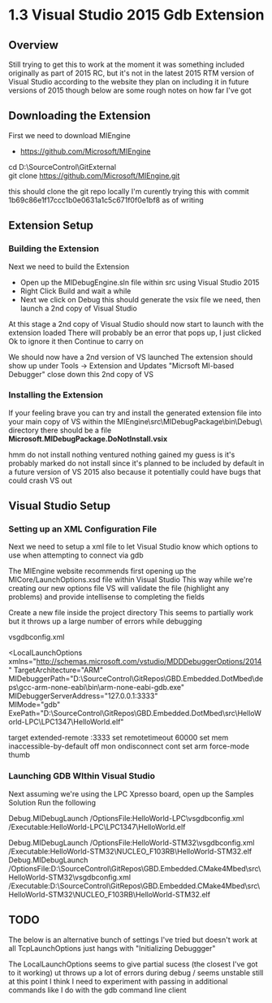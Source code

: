 # 1.3 Visual Studio 2015 Gdb Extension

## Overview

Still trying to get this to work at the moment
it was something included originally as part of 2015 RC, but it's not in the latest 2015 RTM version of Visual Studio
according to the website they plan on including it in future versions of 2015 though
below are some rough notes on how far I've got

## Downloading the Extension

First we need to download MIEngine

 * https://github.com/Microsoft/MIEngine

  cd D:\SourceControl\GitExternal\
  git clone https://github.com/Microsoft/MIEngine.git

this should clone the git repo locally
I'm curently trying this with commit 1b69c86e1f17ccc1b0e0631a1c5c671f0f0e1bf8 as of writing

## Extension Setup

### Building the Extension

Next we need to build the Extension

 * Open up the MIDebugEngine.sln file within src using Visual Studio 2015
 * Right Click Build and wait a while
 * Next we click on Debug this should generate the vsix file we need, then launch a 2nd copy of Visual Studio

At this stage a 2nd copy of Visual Studio should now start to launch with the extension loaded
There will probably be an error that pops up, I just clicked Ok to ignore it then Continue to carry on

We should now have a 2nd version of VS launched
The extension should show up under
Tools -> Extension and Updates "Micrsoft MI-based Debugger"
close down this 2nd copy of VS

### Installing the Extension

If your feeling brave you can try and install the generated extension file into your main copy of VS
within the MIEngine\src\MIDebugPackage\bin\Debug\ directory there should be a file
**Microsoft.MIDebugPackage.DoNotInstall.vsix**

hmm do not install
nothing ventured nothing gained
my guess is it's probably marked do not install since it's planned to be included by default in a future version of VS 2015
also because it potentially could have bugs that could crash VS out

## Visual Studio Setup

### Setting up an XML Configuration File

Next we need to setup a xml file to let Visual Studio know which options to use when attempting to connect via gdb

The MIEngine website recommends first opening up the MICore/LaunchOptions.xsd file within Visual Studio
This way while we're creating our new options file VS will validate the file (highlight any problems)
and provide intellisense to completing the fields

Create a new file inside the project directory
This seems to partially work but it throws up a large number of errors while debugging

vsgdbconfig.xml

<LocalLaunchOptions xmlns="http://schemas.microsoft.com/vstudio/MDDDebuggerOptions/2014"
 TargetArchitecture="ARM"
 MIDebuggerPath="D:\SourceControl\GitRepos\GBD.Embedded.DotMbed\deps\gcc-arm-none-eabi\bin\arm-none-eabi-gdb.exe"
 MIDebuggerServerAddress="127.0.0.1:3333"                    
 MIMode="gdb"
 ExePath="D:\SourceControl\GitRepos\GBD.Embedded.DotMbed\src\HelloWorld-LPC\LPC1347\HelloWorld.elf"
 >

  <SetupCommands>
    <Command>
      target extended-remote :3333
    </Command>
    <Command>
      set remotetimeout 60000
    </Command>
    <Command>
      set mem inaccessible-by-default off
    </Command>
    <Command>
      mon ondisconnect cont
    </Command>
    <Command>
      set arm force-mode thumb
    </Command>
  </SetupCommands>
  
</LocalLaunchOptions>


### Launching GDB WIthin Visual Studio

Next assuming we're using the LPC Xpresso board, open up the Samples Solution
Run the following

  Debug.MIDebugLaunch /OptionsFile:HelloWorld-LPC\vsgdbconfig.xml /Executable:HelloWorld-LPC\LPC1347\HelloWorld.elf

  Debug.MIDebugLaunch /OptionsFile:HelloWorld-STM32\vsgdbconfig.xml /Executable:HelloWorld-STM32\NUCLEO_F103RB\HelloWorld-STM32.elf
  Debug.MIDebugLaunch /OptionsFile:D:\SourceControl\GitRepos\GBD.Embedded.CMake4Mbed\src\HelloWorld-STM32\vsgdbconfig.xml /Executable:D:\SourceControl\GitRepos\GBD.Embedded.CMake4Mbed\src\HelloWorld-STM32\NUCLEO_F103RB\HelloWorld-STM32.elf

## TODO

The below is an alternative bunch of settings I've tried but doesn't work at all
TcpLaunchOptions just hangs with "Initializing Debuggger"

<TcpLaunchOptions xmlns="http://schemas.microsoft.com/vstudio/MDDDebuggerOptions/2014"
    Hostname="127.0.0.1" Port="3333" Secure="false" TargetArchitecture="arm">
</TcpLaunchOptions>

The LocalLaunchOptions seems to give partial sucess (the closest I've got to it working)
ut throws up a lot of errors during debug / seems unstable still at this point
I think I need to experiment with passing in additional commands like I do with the gdb command line client
